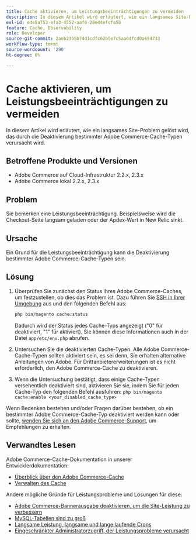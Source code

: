 ```yaml
---
title: Cache aktivieren, um Leistungsbeeinträchtigungen zu vermeiden
description: In diesem Artikel wird erläutert, wie ein langsames Site-Problem gelöst wird, das durch die Deaktivierung bestimmter Adobe Commerce-Cache-Typen verursacht wird.
exl-id: e4e5a753-efa3-4552-aaf6-28e44efcfa5b
feature: Cache, Observability
role: Developer
source-git-commit: 2aeb2355b74d1cdfc62b5e7c5aa04fcd0a654733
workflow-type: tm+mt
source-wordcount: '290'
ht-degree: 0%

---
```


# Cache aktivieren, um Leistungsbeeinträchtigungen zu vermeiden

In diesem Artikel wird erläutert, wie ein langsames Site-Problem gelöst wird, das durch die Deaktivierung bestimmter Adobe Commerce-Cache-Typen verursacht wird.

## Betroffene Produkte und Versionen

* Adobe Commerce auf Cloud-Infrastruktur 2.2.x, 2.3.x
* Adobe Commerce lokal 2.2.x, 2.3.x

## Problem

Sie bemerken eine Leistungsbeeinträchtigung. Beispielsweise wird die Checkout-Seite langsam geladen oder der Apdex-Wert in New Relic sinkt.

## Ursache

Ein Grund für die Leistungsbeeinträchtigung kann die Deaktivierung bestimmter Adobe Commerce-Cache-Typen sein.

## Lösung

1. Überprüfen Sie zunächst den Status Ihres Adobe Commerce-Caches, um festzustellen, ob dies das Problem ist. Dazu führen Sie [SSH in Ihrer Umgebung](https://experienceleague.adobe.com/en/docs/commerce-cloud-service/user-guide/develop/secure-connections#ssh) aus und den folgenden Befehl aus:

   ```bash
   php bin/magento cache:status
   ```

   Dadurch wird der Status jedes Cache-Typs angezeigt (&quot;0&quot; für deaktiviert, &quot;1&quot; für aktiviert). Sie können diese Informationen auch in der Datei `app/etc/env.php` abrufen.

1. Untersuchen Sie die deaktivierten Cache-Typen. Alle Adobe Commerce-Cache-Typen sollten aktiviert sein, es sei denn, Sie erhalten alternative Anleitungen von Adobe. Für Drittanbietererweiterungen ist es nicht erforderlich, den Adobe Commerce-Cache zu deaktivieren.
1. Wenn die Untersuchung bestätigt, dass einige Cache-Typen versehentlich deaktiviert sind, aktivieren Sie sie, indem Sie für jeden Cache-Typ den folgenden Befehl ausführen: `php bin/magento cache:enable <your_disabled_cache_type>`

Wenn Bedenken bestehen und/oder Fragen darüber bestehen, ob ein bestimmter Adobe Commerce-Cache-Typ deaktiviert werden kann oder sollte, [wenden Sie sich an den Adobe Commerce-Support](/help/help-center-guide/help-center/magento-help-center-user-guide.md#submit-ticket), um Empfehlungen zu erhalten.

## Verwandtes Lesen

Adobe Commerce-Cache-Dokumentation in unserer Entwicklerdokumentation:

* [Überblick über den Adobe Commerce-Cache](https://developer.adobe.com/commerce/frontend-core/guide/caching/)
* [Verwalten des Cache](https://experienceleague.adobe.com/en/docs/commerce-operations/configuration-guide/cli/manage-cache)

Andere mögliche Gründe für Leistungsprobleme und Lösungen für diese:

* [Adobe Commerce-Bannerausgabe deaktivieren, um die Site-Leistung zu verbessern](/help/troubleshooting/miscellaneous/disable-magento-banner-output-to-improve-site-performance.md)
* [MySQL-Tabellen sind zu groß](/help/troubleshooting/database/mysql-tables-are-too-large.md)
* [Langsame Leistung, langsame und lange laufende Crons](/help/troubleshooting/miscellaneous/slow-performance-slow-and-long-running-crons.md)
* [Eingeschränkter Administratorzugriff, der Leistungsprobleme verursacht](/help/troubleshooting/miscellaneous/restricted-admin-access-causing-performance-issues.md)
